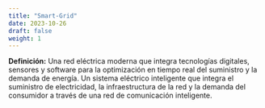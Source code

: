 ```yaml
---
title: "Smart-Grid"
date: 2023-10-26
draft: false
weight: 1
---
```


**Definición:** Una red eléctrica moderna que integra tecnologías digitales, sensores y software para la optimización en tiempo real del suministro y la demanda de energía. Un sistema eléctrico inteligente que integra el suministro de electricidad, la infraestructura de la red y la demanda del consumidor a través de una red de comunicación inteligente.
